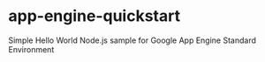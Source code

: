 # app-engine-quickstart
Simple Hello World Node.js sample for Google App Engine Standard Environment
